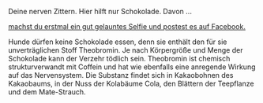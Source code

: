 Deine nerven Zittern. Hier hilft nur Schokolade. Davon ...

[machst du erstmal ein gut gelauntes Selfie und postest es auf Facebook.](../../Smartphone/Rettung/Facebook/Facebook.md)

Hunde dürfen keine Schokolade essen, denn sie enthält den für sie unverträglichen Stoff Theobromin. Je nach Körpergröße und Menge der Schokolade kann der Verzehr tödlich sein. Theobromin ist chemisch strukturverwandt mit Coffein und hat wie ebenfalls eine anregende Wirkung auf das Nervensystem. Die Substanz findet sich in Kakaobohnen des Kakaobaums, in der Nuss der Kolabäume Cola, den Blättern der Teepflanze und dem Mate-Strauch.